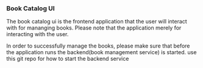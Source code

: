 ### Book Catalog UI

The book catalog ui is the frontend application that the user will interact with for mananging books.
Please note that the application merely for interacting with the user.

In order to successfully manage the books, please make sure that before the application runs the 
 backend(book management service) is started. use this git repo for how to start the backend service 
